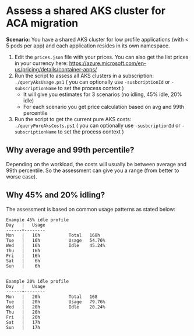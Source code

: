 # Assess a shared AKS cluster for ACA migration

**Scenario:** You have a shared AKS cluster for low profile applications (with < 5 pods per app) and each application resides in its own namespace.
 1. Edit the ``prices.json`` file with your prices. You can also get the list prices in your currency here: https://azure.microsoft.com/en-us/pricing/details/container-apps/
 1. Run the script to assess all AKS clusters in a subscription: ``./queryAksUsage.ps1`` ( you can optionally use ``-susbcriptionId`` or ``-subscriptionName`` to set the process context )
    * It will give you estimates for 3 scenarios (no idling, 45% idle, 20% idle)
    * For each scenario you get price calculation based on avg and 99th percentile
 1. Run the script to get the current pure AKS costs: ``./queryPureAksCosts.ps1`` ( you can optionally use ``-susbcriptionId`` or ``-subscriptionName`` to set the process context )


## Why average and 99th percentile?
Depending on the workload, the costs will usually be between average and 99th percentile. So the assessment can give you a range (from better to worse case).

## Why 45% and 20% idling?
The assessment is based on common usage patterns as stated below:
```
Example 45% idle profile
Day   |   Usage
------+--------
Mon   |   16h		    Total   168h
Tue   |   16h		    Usage   54.76%
Wed   |   16h		    Idle    45.24%
Thu   |   16h
Fri   |   16h
Sat   |    6h
Sun   |    6h


Example 20% idle profile
Day   |   Usage
------+--------
Mon   |   20h		    Total   168
Tue   |   20h		    Usage   79.76%
Wed   |   20h		    Idle    20.24%
Thu   |   20h
Fri   |   20h
Sat   |   17h
Sun   |   17h
```
